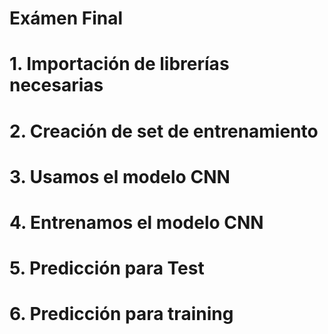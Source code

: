 # Exámen Final

# 1. Importación de librerías necesarias
# 2. Creación de set de entrenamiento
# 3. Usamos el modelo CNN 
# 4. Entrenamos el modelo CNN
# 5. Predicción para Test
# 6. Predicción para training
